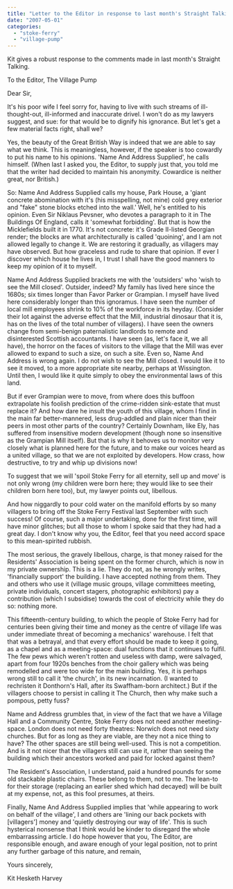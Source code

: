 ```yaml
---
title: "Letter to the Editor in response to last month's Straight Talking"
date: "2007-05-01"
categories: 
  - "stoke-ferry"
  - "village-pump"
---
```


Kit gives a robust response to the comments made in last month's Straight Talking.

To the Editor, The Village Pump

Dear Sir,

It's his poor wife I feel sorry for, having to live with such streams of ill-thought-out, ill-informed and inaccurate drivel. I won't do as my lawyers suggest, and sue: for that would be to dignify his ignorance. But let's get a few material facts right, shall we?

Yes, the beauty of the Great British Way is indeed that we are able to say what we think. This is meaningless, however, if the speaker is too cowardly to put his name to his opinions. 'Name And Address Supplied', he calls himself. (When last I asked you, the Editor, to supply just that, you told me that the writer had decided to maintain his anonymity. Cowardice is neither great, nor British.)

So: Name And Address Supplied calls my house, Park House, a 'giant concrete abomination with it's (his misspelling, not mine) cold grey exterior and "fake" stone blocks etched into the wall.' Well, he's entitled to his opinion. Even Sir Niklaus Pevsner, who devotes a paragraph to it in The Buildings Of England, calls it 'somewhat forbidding'. But that is how the Micklefields built it in 1770. It's not concrete: it's Grade II-listed Georgian render; the blocks are what architecturally is called 'quoining', and I am not allowed legally to change it. We are restoring it gradually, as villagers may have observed. But how graceless and rude to share that opinion. If ever I discover which house he lives in, I trust I shall have the good manners to keep my opinion of it to myself.

Name And Address Supplied brackets me with the 'outsiders' who 'wish to see the Mill closed'. Outsider, indeed? My family has lived here since the 1680s; six times longer than Favor Parker or Grampian. I myself have lived here considerably longer than this ignoramus. I have seen the number of local mill employees shrink to 10% of the workforce in its heyday. (Consider their lot against the adverse effect that the Mill, industrial dinosaur that it is, has on the lives of the total number of villagers). I have seen the owners change from semi-benign paternalistic landlords to remote and disinterested Scottish accountants. I have seen (as, let's face it, we all have), the horror on the faces of visitors to the village that the Mill was ever allowed to expand to such a size, on such a site. Even so, Name And Address is wrong again. I do not wish to see the Mill closed. I would like it to see it moved, to a more appropriate site nearby, perhaps at Wissington. Until then, I would like it quite simply to obey the environmental laws of this land.

But if ever Grampian were to move, from where does this buffoon extrapolate his foolish prediction of the crime-ridden sink-estate that must replace it? And how dare he insult the youth of this village, whom I find in the main far better-mannered, less drug-addled and plain nicer than their peers in most other parts of the country? Certainly Downham, like Ely, has suffered from insensitive modern development (though none so insensitive as the Grampian Mill itself). But that is why it behoves us to monitor very closely what is planned here for the future, and to make our voices heard as a united village, so that we are not exploited by developers. How crass, how destructive, to try and whip up divisions now!

To suggest that we will 'spoil Stoke Ferry for all eternity, sell up and move' is not only wrong (my children were born here; they would like to see their children born here too), but, my lawyer points out, libellous.

And how niggardly to pour cold water on the manifold efforts by so many villagers to bring off the Stoke Ferry Festival last September with such success! Of course, such a major undertaking, done for the first time, will have minor glitches; but all those to whom I spoke said that they had had a great day. I don't know why you, the Editor, feel that you need accord space to this mean-spirited rubbish.

The most serious, the gravely libellous, charge, is that money raised for the Residents' Association is being spent on the former church, which is now in my private ownership. This is a lie. They do not, as he wrongly writes, 'financially support' the building. I have accepted nothing from them. They and others who use it (village music groups, village committees meeting, private individuals, concert stagers, photographic exhibitors) pay a contribution (which I subsidise) towards the cost of electricity while they do so: nothing more.

This fifteenth-century building, to which the people of Stoke Ferry had for centuries been giving their time and money as the centre of village life was under immediate threat of becoming a mechanics' warehouse. I felt that that was a betrayal, and that every effort should be made to keep it going, as a chapel and as a meeting-space: dual functions that it continues to fulfil. The few pews which weren't rotten and useless with damp, were salvaged, apart from four 1920s benches from the choir gallery which was being remodelled and were too wide for the main building. Yes, it is perhaps wrong still to call it 'the church', in its new incarnation. (I wanted to rechristen it Donthorn's Hall, after its Swaffham-born architect.) But if the villagers choose to persist in calling it The Church, then why make such a pompous, petty fuss?

Name and Address grumbles that, in view of the fact that we have a Village Hall and a Community Centre, Stoke Ferry does not need another meeting-space. London does not need forty theatres: Norwich does not need sixty churches. But for as long as they are viable, are they not a nice thing to have? The other spaces are still being well-used. This is not a competition. And is it not nicer that the villagers still can use it, rather than seeing the building which their ancestors worked and paid for locked against them?

The Resident's Association, I understand, paid a hundred pounds for some old stackable plastic chairs. These belong to them, not to me. The lean-to for their storage (replacing an earlier shed which had decayed) will be built at my expense, not, as this fool presumes, at theirs.

Finally, Name And Address Supplied implies that 'while appearing to work on behalf of the village', I and others are 'lining our back pockets with \[villagers'\] money and 'quietly destroying our way of life'. This is such hysterical nonsense that I think would be kinder to disregard the whole embarrassing article. I do hope however that you, The Editor, are responsible enough, and aware enough of your legal position, not to print any further garbage of this nature, and remain,

Yours sincerely,

Kit Hesketh Harvey
